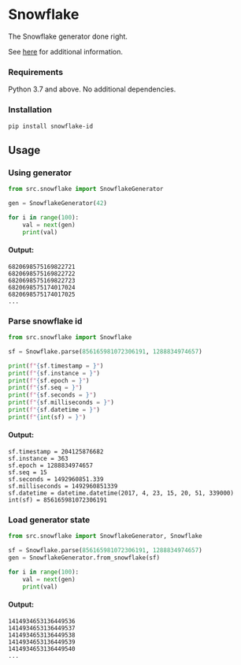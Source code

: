 # Snowflake

The Snowflake generator done right.

See [here](https://en.wikipedia.org/wiki/Snowflake_ID) for additional information.

### Requirements

Python 3.7 and above. No additional dependencies.

### Installation

`pip install snowflake-id`

## Usage

### Using generator

```python
from src.snowflake import SnowflakeGenerator

gen = SnowflakeGenerator(42)

for i in range(100):
    val = next(gen)
    print(val)
```

#### Output:

```text
6820698575169822721
6820698575169822722
6820698575169822723
6820698575174017024
6820698575174017025
...
```

### Parse snowflake id

```python
from src.snowflake import Snowflake

sf = Snowflake.parse(856165981072306191, 1288834974657)

print(f"{sf.timestamp = }")
print(f"{sf.instance = }")
print(f"{sf.epoch = }")
print(f"{sf.seq = }")
print(f"{sf.seconds = }")
print(f"{sf.milliseconds = }")
print(f"{sf.datetime = }")
print(f"{int(sf) = }")
```

#### Output:

```text
sf.timestamp = 204125876682
sf.instance = 363
sf.epoch = 1288834974657
sf.seq = 15
sf.seconds = 1492960851.339
sf.milliseconds = 1492960851339
sf.datetime = datetime.datetime(2017, 4, 23, 15, 20, 51, 339000)
int(sf) = 856165981072306191
```

### Load generator state

```python
from src.snowflake import SnowflakeGenerator, Snowflake

sf = Snowflake.parse(856165981072306191, 1288834974657)
gen = SnowflakeGenerator.from_snowflake(sf)

for i in range(100):
    val = next(gen)
    print(val)
```

#### Output:

```text
1414934653136449536
1414934653136449537
1414934653136449538
1414934653136449539
1414934653136449540
...
```
